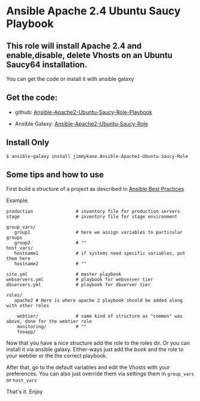 Ansible Apache 2.4 Ubuntu Saucy Playbook
========================================

This role will install Apache 2.4 and enable,disable, delete Vhosts on an Ubuntu Saucy64 installation.
------------------------------------------------------------------------------------------------------

You can get the code or install it with ansible galaxy

Get the code:
-------------

- github: [Ansible-Apache2-Ubuntu-Saucy-Role-Playbook](https://github.com/jimmykane/Ansible-Apache2-Ubuntu-Saucy-Role-Playbook)

- Ansible Galaxy: [Ansible-Apache2-Ubuntu-Saucy-Role](https://galaxy.ansible.com/list#/roles/355)

Install Only
----------
```$ ansible-galaxy install jimmykane.Ansible-Apache2-Ubuntu-Saucy-Role```

Some tips and how to use
------------------------

First build a structure of a project as described in [Ansible Best Practices](http://docs.ansible.com/playbooks_best_practices.html)

Example:

```
production                # inventory file for production servers
stage                     # inventory file for stage environment

group_vars/
   group1                 # here we assign variables to particular groups
   group2                 # ""
host_vars/
   hostname1              # if systems need specific variables, put them here
   hostname2              # ""

site.yml                  # master playbook
webservers.yml            # playbook for webserver tier
dbservers.yml             # playbook for dbserver tier

roles/
   apache2 # Here is where apache 2 playbook should be added along with other roles

    webtier/              # same kind of structure as "common" was above, done for the webtier role
    monitoring/           # ""
    fooapp/
```

Now that you have a nice structure add the role to the roles dir. Or you can install it via ansible galaxy. Either-ways just add the book and the role to your webtier or the the correct playbook.

After that, go to the default variables and edit the Vhosts with your preferences. You can also just override them via settings them in ```group_vars``` or ```host_vars```

That's it. Enjoy